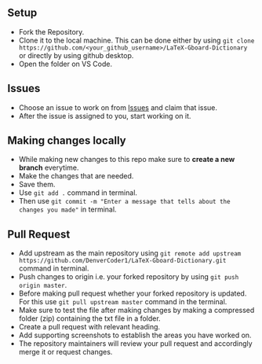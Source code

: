 ## Setup
* Fork the Repository.
* Clone it to the local machine. This can be done either by using `git clone https://github.com/<your_github_username>/LaTeX-Gboard-Dictionary` or directly by using github desktop.
* Open the folder on VS Code.

## Issues
* Choose an issue to work on from [Issues](https://github.com/DenverCoder1/LaTeX-Gboard-Dictionary/issues) and claim that issue.
* After the issue is assigned to you, start working on it. 

## Making changes locally
* While making new changes to this repo make sure to **create a new branch** everytime.
* Make the changes that are needed.
* Save them.
* Use `git add .` command in terminal.
* Then use `git commit -m "Enter a message that tells about the changes you made"` in terminal.

## Pull Request
* Add upstream as the main repository using `git remote add upstream https://github.com/DenverCoder1/LaTeX-Gboard-Dictionary.git` command in terminal.
* Push changes to origin i.e. your forked repository by using `git push origin master`.
* Before making pull request whether your forked repository is updated. For this use `git pull upstream master` command in the terminal.
* Make sure to test the file after making changes by making a compressed folder (zip) containing the txt file in a folder.
* Create a pull request with relevant heading. 
* Add supporting screenshots to establish the areas you have worked on.
* The repository maintainers will review your pull request and accordingly merge it or request changes.  